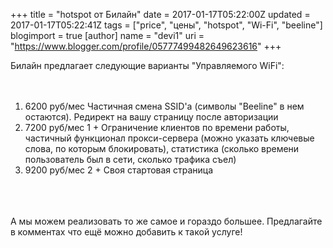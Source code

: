 +++
title = "hotspot от Билайн"
date = 2017-01-17T05:22:00Z
updated = 2017-01-17T05:22:41Z
tags = ["price", "цены", "hotspot", "Wi-Fi", "beeline"]
blogimport = true 
[author]
	name = "devi1"
	uri = "https://www.blogger.com/profile/05777499482649623616"
+++

Билайн предлагает следующие варианты "Управляемого WiFi":<br /><br /><br /><ol><li>6200 руб/мес Частичная смена SSID'a (символы "Beeline" в нем остаются). Редирект на вашу страницу после авторизации</li><li>7200 руб/мес 1 +&nbsp;Ограничение клиентов по времени работы, частичный функционал прокси-сервера (можно указать ключевые слова, по которым блокировать), статистика (сколько времени пользователь был в сети, сколько трафика съел)</li><li>9200 руб/мес 2&nbsp;+ Своя стартовая страница</li></ol><br /><br /><br />А мы можем реализовать то же самое и гораздо большее. Предлагайте в комментах что ещё можно добавить к такой услуге!
